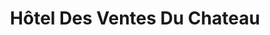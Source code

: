 ---
title: "Hôtel Des Ventes Du Chateau"
url: /versailles/hotel-des-ventes-du-chateau/
shop: antiquités
---